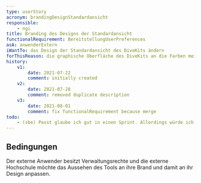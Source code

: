 ```yaml
---
type: userStory
acronym: brandingDesignStandardansicht
responsible:
    - ngi
title: Branding des Designs der Standardansicht
functionalRequirement: BereitstellungUserPreferences
asA: anwenderExtern
iWantTo: das Design der Standardansicht des DiveKits ändern
forThisReason: die graphische Oberfläche des DiveKits an die Farben meiner Hochschule angepasst sind
history:
    v1:
        date: 2021-07-22
        comment: initially created
    v2:
        date: 2021-07-28
        comment: removed duplicate description
    v3:
        date: 2021-08-01
        comment: fix functionalRequirement because merge
todo:
    - (sbe) Passt glaube ich gut in einen Sprint. Allerdings würde ich noch eine Einschränkung / Klärung dazuschreiben, dass das erfordert, SCSS-Dateien zu editieren und das System neu zu bauen. Das wäre machbar. Außerdem müsste eine kurze Anleitung dafür in der US drin sein, kann man auch einfach dazuschreiben.   
---
```


## Bedingungen
Der externe Anwender besitzt Verwaltungsrechte und die externe Hochschule möchte das Aussehen des Tools an ihre Brand und damit an ihr Design anpassen.
